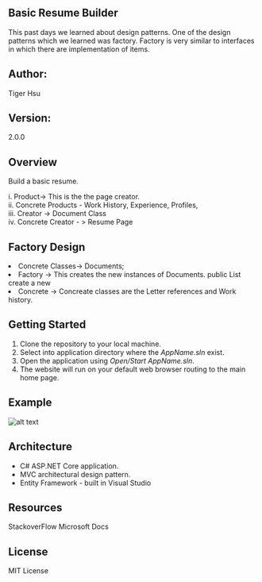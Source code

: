 ## Basic Resume Builder
This past days we learned about design patterns. One of the design patterns which we learned was factory.
Factory is very similar to interfaces in which there are implementation of items.



## Author:
Tiger Hsu

## Version:
2.0.0 

## Overview
Build a basic resume.

 
 
 i. Product-> This is the the page creator. <br>
 ii. Concrete Products - Work History, Experience, Profiles, <br>
 iii. Creator -> Document Class <br>
 iv. Concrete Creator - > Resume Page <br>

## Factory Design
<li> Concrete Classes-> Documents;
<li> Factory -> This creates the new instances of Documents.  public List <Page> create a new <Page>
<li> Concrete -> Concreate classes are the Letter references and Work history.


## Getting Started
1. Clone the repository to your local machine.
2. Select into application directory where the *AppName.sln* exist.
3. Open the application using *Open/Start AppName.sln*.
5. The website will run on your default web browser routing to the main home page.

## Example
![alt text](Design-Pattern.bmp)

## Architecture
 - C# ASP.NET Core application.
 - MVC architectural design pattern.
 - Entity Framework - built in Visual Studio

## Resources
StackoverFlow
Microsoft Docs

## License
MIT License

